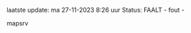 laatste update: 
ma 27-11-2023  8:26   uur 
Status: FAALT - fout - 
<div class="service R">mapsrv</div>
